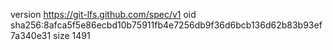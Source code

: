 version https://git-lfs.github.com/spec/v1
oid sha256:8afca5f5e86ecbd10b75911fb4e7256db9f36d6bcb136d62b83b93ef7a340e31
size 1491
